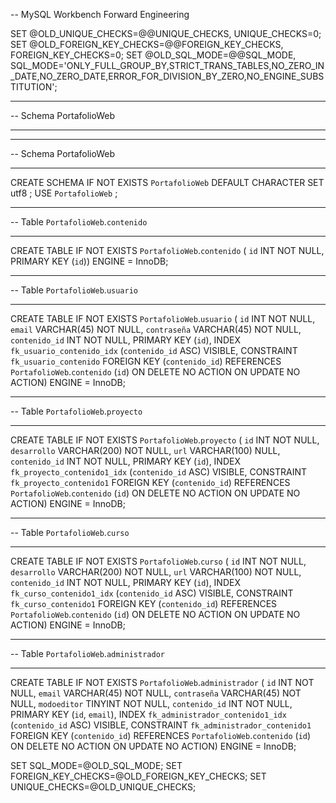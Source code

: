 -- MySQL Workbench Forward Engineering

SET @OLD_UNIQUE_CHECKS=@@UNIQUE_CHECKS, UNIQUE_CHECKS=0;
SET @OLD_FOREIGN_KEY_CHECKS=@@FOREIGN_KEY_CHECKS, FOREIGN_KEY_CHECKS=0;
SET @OLD_SQL_MODE=@@SQL_MODE, SQL_MODE='ONLY_FULL_GROUP_BY,STRICT_TRANS_TABLES,NO_ZERO_IN_DATE,NO_ZERO_DATE,ERROR_FOR_DIVISION_BY_ZERO,NO_ENGINE_SUBSTITUTION';

-- -----------------------------------------------------
-- Schema PortafolioWeb
-- -----------------------------------------------------

-- -----------------------------------------------------
-- Schema PortafolioWeb
-- -----------------------------------------------------
CREATE SCHEMA IF NOT EXISTS `PortafolioWeb` DEFAULT CHARACTER SET utf8 ;
USE `PortafolioWeb` ;

-- -----------------------------------------------------
-- Table `PortafolioWeb`.`contenido`
-- -----------------------------------------------------
CREATE TABLE IF NOT EXISTS `PortafolioWeb`.`contenido` (
  `id` INT NOT NULL,
  PRIMARY KEY (`id`))
ENGINE = InnoDB;


-- -----------------------------------------------------
-- Table `PortafolioWeb`.`usuario`
-- -----------------------------------------------------
CREATE TABLE IF NOT EXISTS `PortafolioWeb`.`usuario` (
  `id` INT NOT NULL,
  `email` VARCHAR(45) NOT NULL,
  `contraseña` VARCHAR(45) NOT NULL,
  `contenido_id` INT NOT NULL,
  PRIMARY KEY (`id`),
  INDEX `fk_usuario_contenido_idx` (`contenido_id` ASC) VISIBLE,
  CONSTRAINT `fk_usuario_contenido`
    FOREIGN KEY (`contenido_id`)
    REFERENCES `PortafolioWeb`.`contenido` (`id`)
    ON DELETE NO ACTION
    ON UPDATE NO ACTION)
ENGINE = InnoDB;


-- -----------------------------------------------------
-- Table `PortafolioWeb`.`proyecto`
-- -----------------------------------------------------
CREATE TABLE IF NOT EXISTS `PortafolioWeb`.`proyecto` (
  `id` INT NOT NULL,
  `desarrollo` VARCHAR(200) NOT NULL,
  `url` VARCHAR(100) NULL,
  `contenido_id` INT NOT NULL,
  PRIMARY KEY (`id`),
  INDEX `fk_proyecto_contenido1_idx` (`contenido_id` ASC) VISIBLE,
  CONSTRAINT `fk_proyecto_contenido1`
    FOREIGN KEY (`contenido_id`)
    REFERENCES `PortafolioWeb`.`contenido` (`id`)
    ON DELETE NO ACTION
    ON UPDATE NO ACTION)
ENGINE = InnoDB;


-- -----------------------------------------------------
-- Table `PortafolioWeb`.`curso`
-- -----------------------------------------------------
CREATE TABLE IF NOT EXISTS `PortafolioWeb`.`curso` (
  `id` INT NOT NULL,
  `desarrollo` VARCHAR(200) NOT NULL,
  `url` VARCHAR(100) NOT NULL,
  `contenido_id` INT NOT NULL,
  PRIMARY KEY (`id`),
  INDEX `fk_curso_contenido1_idx` (`contenido_id` ASC) VISIBLE,
  CONSTRAINT `fk_curso_contenido1`
    FOREIGN KEY (`contenido_id`)
    REFERENCES `PortafolioWeb`.`contenido` (`id`)
    ON DELETE NO ACTION
    ON UPDATE NO ACTION)
ENGINE = InnoDB;


-- -----------------------------------------------------
-- Table `PortafolioWeb`.`administrador`
-- -----------------------------------------------------
CREATE TABLE IF NOT EXISTS `PortafolioWeb`.`administrador` (
  `id` INT NOT NULL,
  `email` VARCHAR(45) NOT NULL,
  `contraseña` VARCHAR(45) NOT NULL,
  `modoeditor` TINYINT NOT NULL,
  `contenido_id` INT NOT NULL,
  PRIMARY KEY (`id`, `email`),
  INDEX `fk_administrador_contenido1_idx` (`contenido_id` ASC) VISIBLE,
  CONSTRAINT `fk_administrador_contenido1`
    FOREIGN KEY (`contenido_id`)
    REFERENCES `PortafolioWeb`.`contenido` (`id`)
    ON DELETE NO ACTION
    ON UPDATE NO ACTION)
ENGINE = InnoDB;


SET SQL_MODE=@OLD_SQL_MODE;
SET FOREIGN_KEY_CHECKS=@OLD_FOREIGN_KEY_CHECKS;
SET UNIQUE_CHECKS=@OLD_UNIQUE_CHECKS;
